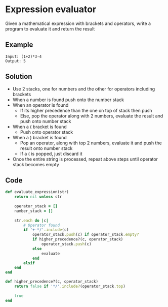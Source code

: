 # Expression evaluator
Given a mathematical expression with brackets and operators, write a program to evaluate it and return the result

## Example
```
Input: (1+2)*3-4
Output: 5
```

## Solution
- Use 2 stacks, one for numbers and the other for operators including brackets
- When a number is found push onto the number stack
- When an operator is found
    - If its higher precedence than the one on top of stack then push 
    - Else, pop the operator along with 2 numbers, evaluate the result and push onto number stack
- When a ( bracket is found
    - Push onto operator stack
- When a ) bracket is found 
    - Pop an operator, along with top 2 numbers, evaluate it and push the result onto number stack
    - If a ( is popped, just discard it
- Once the entire string is processed, repeat above steps until operator stack becomes empty
    
## Code
```ruby
def evaluate_expression(str)
    return nil unless str
    
    operator_stack = []
    number_stack = []
    
    str.each do |c|
        # Operator found
        if '+-*/'.include(c)
            operator_stack.push(c) if operator_stack.empty?
            if higher_precedence?(c, operator_stack)
                operator_stack.push(c)
            else
                evaluate
            end
        elsif
    end
end

def higher_precedence?(c, operator_stack)
    return false if '*/'.include?(operator_stack.top)
    
    true
end

```